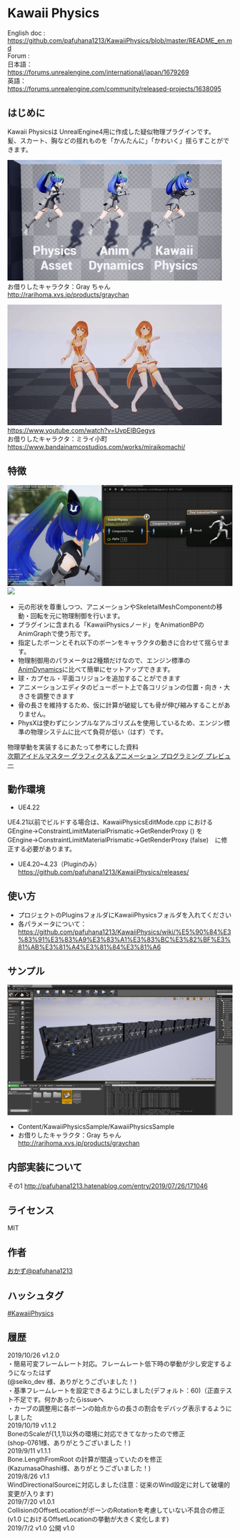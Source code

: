 # Kawaii Physics
English doc :   
https://github.com/pafuhana1213/KawaiiPhysics/blob/master/README_en.md  
Forum :   
日本語：  
https://forums.unrealengine.com/international/japan/1679269  
英語：  
https://forums.unrealengine.com/community/released-projects/1638095

## はじめに
Kawaii Physicsは UnrealEngine4用に作成した疑似物理プラグインです。  
髪、スカート、胸などの揺れものを「かんたんに」「かわいく」揺らすことができます。

![](https://github.com/pafuhana1213/Screenshot/blob/master/KawaiiPhysics1.gif)  
お借りしたキャラクタ：Gray ちゃん http://rarihoma.xvs.jp/products/graychan

![](https://github.com/pafuhana1213/Screenshot/blob/master/KawaiiPhysics0.gif)  
https://www.youtube.com/watch?v=UvpEIBGegvs  
お借りしたキャラクタ：ミライ小町 https://www.bandainamcostudios.com/works/miraikomachi/

## 特徴
![](https://github.com/pafuhana1213/Screenshot/blob/master/KawaiiPhysics2.jpg)  
![](https://github.com/pafuhana1213/Screenshot/blob/master/KawaiiPhysics4.gif)  
- 元の形状を尊重しつつ、アニメーションやSkeletalMeshComponentの移動・回転を元に物理制御を行います。
- プラグインに含まれる「KawaiiPhysicsノード」をAnimationBPのAnimGraphで使う形です。
- 指定したボーンとそれ以下のボーンをキャラクタの動きに合わせて揺らせます。
- 物理制御用のパラメータは2種類だけなので、エンジン標準の[AnimDynamics](https://docs.unrealengine.com/ja/Engine/Animation/NodeReference/SkeletalControls/AnimDynamics/index.html)に比べて簡単にセットアップできます。
- 球・カプセル・平面コリジョンを追加することができます
- アニメーションエディタのビューポート上で各コリジョンの位置・向き・大きさを調整できます
- 骨の長さを維持するため、仮に計算が破綻しても骨が伸び縮みすることがありません。
- PhysXは使わずにシンプルなアルゴリズムを使用しているため、エンジン標準の物理システムに比べて負荷が低い（はず）です。

物理挙動を実装するにあたって参考にした資料  
[次期アイドルマスター グラフィクス＆アニメーション プログラミング プレビュー](https://cedil.cesa.or.jp/cedil_sessions/view/416)

## 動作環境
- UE4.22  

UE4.21以前でビルドする場合は、KawaiiPhysicsEditMode.cpp における  
GEngine->ConstraintLimitMaterialPrismatic->GetRenderProxy () を  
GEngine->ConstraintLimitMaterialPrismatic->GetRenderProxy (false)　に修正する必要があります。 

- UE4.20~4.23（Pluginのみ）  
https://github.com/pafuhana1213/KawaiiPhysics/releases/

## 使い方
- プロジェクトのPluginsフォルダにKawaiiPhysicsフォルダを入れてください
- 各パラメータについて：https://github.com/pafuhana1213/KawaiiPhysics/wiki/%E5%90%84%E3%83%91%E3%83%A9%E3%83%A1%E3%83%BC%E3%82%BF%E3%81%AB%E3%81%A4%E3%81%84%E3%81%A6

## サンプル
![](https://github.com/pafuhana1213/Screenshot/blob/master/KawaiiPhysics3.jpg)  
- Content/KawaiiPhysicsSample/KawaiiPhysicsSample
- お借りしたキャラクタ：Gray ちゃん http://rarihoma.xvs.jp/products/graychan

## 内部実装について
その1 http://pafuhana1213.hatenablog.com/entry/2019/07/26/171046

## ライセンス
MIT

## 作者
[おかず@pafuhana1213](https://twitter.com/pafuhana1213)

## ハッシュタグ
[#KawaiiPhysics](https://twitter.com/search?q=%23kawaiiphysics&src=typed_query&f=live)

## 履歴
2019/10/26 v1.2.0  
・簡易可変フレームレート対応。フレームレート低下時の挙動が少し安定するようになったはず  
(@seiko_dev 様、ありがとうございました！)  
・基準フレームレートを設定できるようにしました(デフォルト：60)（正直テスト不足です。何かあったらissueへ  
・カーブの調整用に各ボーンの始点からの長さの割合をデバッグ表示するようにしました  
2019/10/19 v1.1.2   
BoneのScaleが(1,1,1)以外の環境に対応できてなかったので修正  
(shop-0761様、ありがとうございました！)  
2019/9/11 v1.1.1  
Bone.LengthFromRoot の計算が間違っていたのを修正  
(KazumasaOhashi様、ありがとうございました！)  
2019/8/26 v1.1   
WindDirectionalSourceに対応しました(注意：従来のWind設定に対して破壊的変更が入ります)  
2019/7/20 v1.0.1   
CollisionのOffsetLocationがボーンのRotationを考慮していない不具合の修正  
(v1.0 におけるOffsetLocationの挙動が大きく変化します)  
2019/7/2 v1.0 公開 v1.0

